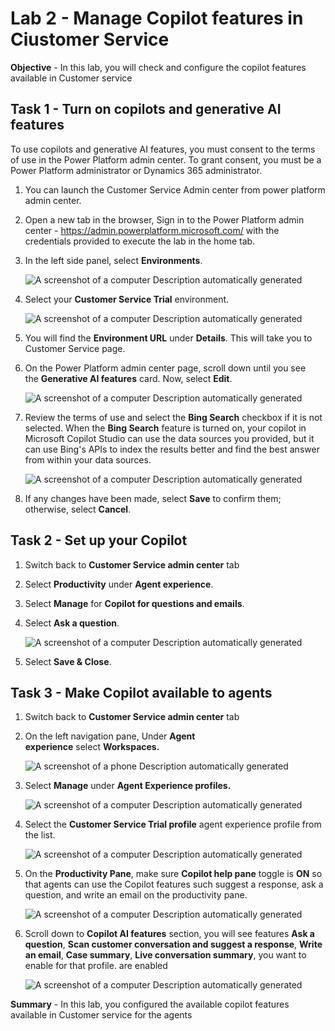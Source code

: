 # Lab 2 - Manage Copilot features in Ciustomer Service

**Objective** - In this lab, you will check and configure the copilot features available in Customer service

## Task 1 - Turn on copilots and generative AI features

To use copilots and generative AI features, you must consent to the
terms of use in the Power Platform admin center. To grant consent, you
must be a Power Platform administrator or Dynamics 365 administrator.

1.  You can launch the Customer Service Admin center from power platform admin center. 

2. Open a new tab in the browser, Sign in to the Power Platform admin
    center - https://admin.powerplatform.microsoft.com/ with the
    credentials provided to execute the lab in the home tab.
 
2.  In the left side panel, select **Environments**.

    ![A screenshot of a computer Description automatically
generated](./media/media2/image10.png)

3.  Select your **Customer Service Trial** environment.

    ![A screenshot of a computer Description automatically
generated](./media/media2/image11.png)

4.  You will find the **Environment URL** under **Details**. This will take you to Customer Service page.

5. On the Power Platform admin center page, scroll down until you see the **Generative AI features** card. Now,
    select **Edit**.

    ![A screenshot of a computer Description automatically
generated](./media/media2/image12.png)

5.  Review the terms of use and select the **Bing Search** checkbox if
    it is not selected. When the **Bing Search** feature is turned on,
    your copilot in Microsoft Copilot Studio can use the data sources
    you provided, but it can use Bing's APIs to index the results better
    and find the best answer from within your data sources.

    ![A screenshot of a computer Description automatically
generated](./media/media2/image13.png)

6.  If any changes have been made, select **Save** to confirm them;
    otherwise, select **Cancel**.

## Task 2 - Set up your Copilot

1.  Switch back to **Customer Service admin center** tab
2.  Select **Productivity** under **Agent experience**.
3.  Select **Manage** for **Copilot for questions and emails**.

    
4.  Select **Ask a question**.

    ![A screenshot of a computer Description automatically
generated](./media/media2/image19.jpg)

5.  Select **Save & Close**.

## Task 3 - Make Copilot available to agents

1.  Switch back to **Customer Service admin center** tab

2.  On the left navigation pane, Under **Agent
    experience** select **Workspaces.**

    ![A screenshot of a phone Description automatically
generated](./media/media2/image14.png)

3.  Select **Manage** under **Agent Experience profiles.**

    ![A screenshot of a computer Description automatically
generated](./media/media2/image15.png)

4.  Select the **Customer Service Trial profile** agent experience
    profile from the list.

    ![A screenshot of a computer Description automatically
generated](./media/media2/image16.png)

5.  On the **Productivity Pane**, make sure **Copilot help pane** toggle
    is **ON** so that agents can use the Copilot features such suggest a
    response, ask a question, and write an email on the productivity
    pane.

    ![A screenshot of a computer Description automatically
generated](./media/media2/image17.png)

6.  Scroll down to **Copilot AI features** section, you will see
    features **Ask a question**, **Scan customer conversation and
    suggest a response**, **Write an email**, **Case summary**, **Live
    conversation summary**, you want to enable for that profile. are
    enabled

    ![A screenshot of a computer Description automatically
generated](./media/media2/image18.png)

**Summary** -  In this lab, you configured the available copilot features available in Customer service for the agents

